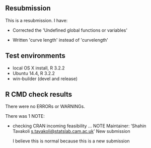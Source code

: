 ## Resubmission

This is a resubmission. I have:

* Corrected the 'Undefined global functions or variables'

* Written 'curve length' instead of 'curvelength'

## Test environments
* local OS X install, R 3.2.2
* Ubuntu 14.4, R 3.2.2
* win-builder (devel and release)

## R CMD check results

There were no ERRORs or WARNINGs.

There was 1 NOTE:

* checking CRAN incoming feasibility ... NOTE
    Maintainer: ‘Shahin Tavakoli <s.tavakoli@statslab.cam.ac.uk>’
    New submission

    I believe this is normal because this is a new submission


